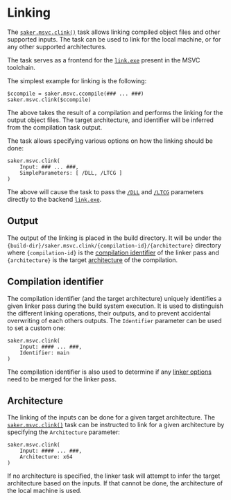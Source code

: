 # Linking

The [`saker.msvc.clink()`](/taskdoc/saker.msvc.clink.html) task allows linking compiled object files and other supported inputs. The task can be used to link for the local machine, or for any other supported architectures.

The task serves as a frontend for the [`link.exe`](https://docs.microsoft.com/en-us/cpp/build/reference/linking?view=vs-2019) present in the MSVC toolchain.

The simplest example for linking is the following:

```sakerscript
$ccompile = saker.msvc.ccompile(### ... ###)
saker.msvc.clink($ccompile)
```

The above takes the result of a compilation and performs the linking for the output object files. The target architecture, and identifier will be inferred from the compilation task output.

The task allows specifying various options on how the linking should be done:

```sakerscript
saker.msvc.clink(
	Input: ### ... ###,
	SimpleParameters: [ /DLL, /LTCG ]
)
```

The above will cause the task to pass the [`/DLL`](https://docs.microsoft.com/en-us/cpp/build/reference/dll-build-a-dll?view=vs-2019) and [`/LTCG`](https://docs.microsoft.com/en-us/cpp/build/reference/ltcg-link-time-code-generation?view=vs-2019) parameters directly to the backend [`link.exe`](https://docs.microsoft.com/en-us/cpp/build/reference/linking?view=vs-2019).

## Output

The output of the linking is placed in the build directory. It will be under the `{build-dir}/saker.msvc.clink/{compilation-id}/{architecture}` directory where `{compilation-id}` is the [compilation identifier](#compilation-identifier) of the linker pass and `{architecture}` is the target [architecture](#architecture) of the compilation.

## Compilation identifier

The compilation identifier (and the target architecture) uniquely identifies a given linker pass during the build system execution. It is used to distinguish the different linking operations, their outputs, and to prevent accidental overwriting of each others outputs. The `Identifier` parameter can be used to set a custom one:

```sakerscript
saker.msvc.clink(
	Input: #### ... ###,
	Identifier: main
)
```

The compilation identifier is also used to determine if any [linker options](linkeroptions.md) need to be merged for the linker pass.

## Architecture

The linking of the inputs can be done for a given target architecture. The [`saker.msvc.clink()`](/taskdoc/saker.msvc.clink.html) task can be instructed to link for a given architecture by specifying the `Architecture` parameter:

```sakerscript
saker.msvc.clink(
	Input: #### ... ###,
	Architecture: x64
)
```

If no architecture is specified, the linker task will attempt to infer the target architecture based on the inputs. If that cannot be done, the architecture of the local machine is used.
